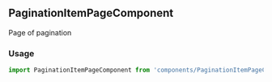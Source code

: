 ## PaginationItemPageComponent

Page of pagination

### Usage

```javascript
import PaginationItemPageComponent from 'components/PaginationItemPageComponent/PaginationItemPageComponent.js';
```
